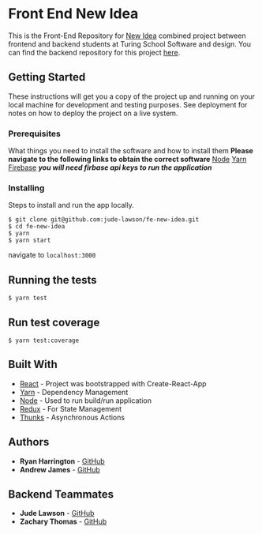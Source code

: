 # Front End New Idea

This is the Front-End Repository for [New Idea](https://new-idea.surge.sh) combined project between frontend and backend students at Turing School Software and design. You can find the backend repository for this project [here](https://github.com/jude-lawson/be-new-idea/).

## Getting Started

These instructions will get you a copy of the project up and running on your local machine for development and testing purposes. See deployment for notes on how to deploy the project on a live system.

### Prerequisites

What things you need to install the software and how to install them
**Please navigate to the following links to obtain the correct software**
[Node](https://nodejs.org/en/)
[Yarn](https://yarnpkg.com/en/)
[Firebase](https://firebase.google.com/?) _**you will need firbase api keys to run the application**_

### Installing

Steps to install and run the app locally.

```
$ git clone git@github.com:jude-lawson/fe-new-idea.git
$ cd fe-new-idea
$ yarn
$ yarn start
```

navigate to `localhost:3000`

## Running the tests

```
$ yarn test
```

## Run test coverage

```
$ yarn test:coverage
```

## Built With

- [React](https://reactjs.org/) - Project was bootstrapped with Create-React-App
- [Yarn](https://yarnpkg.com/en/) - Dependency Management
- [Node](https://nodejs.org/en/) - Used to run build/run application
- [Redux](https://redux.js.org/) - For State Management
- [Thunks](https://github.com/reduxjs/redux-thunk) - Asynchronous Actions

## Authors

- **Ryan Harrington** - [GitHub](https://github.com/RyanH5)
- **Andrew James** - [GitHub](https://github.com/andrew-t-james)

## Backend Teammates

- **Jude Lawson** - [GitHub](https://github.com/jude-lawson)
- **Zachary Thomas** - [GitHub](https://github.com/zdcthomas)
